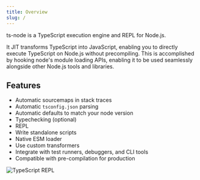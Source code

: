 ```yaml
---
title: Overview
slug: /
---
```


ts-node is a TypeScript execution engine and REPL for Node.js.

It JIT transforms TypeScript into JavaScript, enabling you to directly execute TypeScript on Node.js without precompiling.
This is accomplished by hooking node's module loading APIs, enabling it to be used seamlessly alongside other Node.js
tools and libraries.

## Features

* Automatic sourcemaps in stack traces
* Automatic `tsconfig.json` parsing
* Automatic defaults to match your node version
* Typechecking (optional)
* REPL
* Write standalone scripts
* Native ESM loader
* Use custom transformers
* Integrate with test runners, debuggers, and CLI tools
* Compatible with pre-compilation for production

![TypeScript REPL](/img/screenshot.png)
